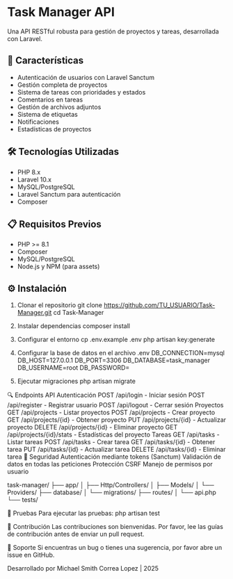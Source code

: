 # Task Manager API

Una API RESTful robusta para gestión de proyectos y tareas, desarrollada con Laravel.

## 🚀 Características

- Autenticación de usuarios con Laravel Sanctum
- Gestión completa de proyectos
- Sistema de tareas con prioridades y estados
- Comentarios en tareas
- Gestión de archivos adjuntos
- Sistema de etiquetas
- Notificaciones
- Estadísticas de proyectos

## 🛠️ Tecnologías Utilizadas

- PHP 8.x
- Laravel 10.x
- MySQL/PostgreSQL
- Laravel Sanctum para autenticación
- Composer

## 📋 Requisitos Previos

- PHP >= 8.1
- Composer
- MySQL/PostgreSQL
- Node.js y NPM (para assets)

## ⚙️ Instalación

1. Clonar el repositorio
    git clone https://github.com/TU_USUARIO/Task-Manager.git
    cd Task-Manager

2. Instalar dependencias
    composer install

3. Configurar el entorno
    cp .env.example .env
    php artisan key:generate

4. Configurar la base de datos en el archivo .env
    DB_CONNECTION=mysql
    DB_HOST=127.0.0.1
    DB_PORT=3306
    DB_DATABASE=task_manager
    DB_USERNAME=root
    DB_PASSWORD=

5. Ejecutar migraciones
php artisan migrate

🔍 Endpoints API
    Autenticación
        POST /api/login - Iniciar sesión
        POST /api/register - Registrar usuario
        POST /api/logout - Cerrar sesión
    Proyectos
        GET /api/projects - Listar proyectos
        POST /api/projects - Crear proyecto
        GET /api/projects/{id} - Obtener proyecto
        PUT /api/projects/{id} - Actualizar proyecto
        DELETE /api/projects/{id} - Eliminar proyecto
        GET /api/projects/{id}/stats - Estadísticas del proyecto
    Tareas
        GET /api/tasks - Listar tareas
        POST /api/tasks - Crear tarea
        GET /api/tasks/{id} - Obtener tarea
        PUT /api/tasks/{id} - Actualizar tarea
        DELETE /api/tasks/{id} - Eliminar tarea
🔐 Seguridad
    Autenticación mediante tokens (Sanctum)
    Validación de datos en todas las peticiones
    Protección CSRF
    Manejo de permisos por usuario
    
task-manager/
├── app/
│   ├── Http/Controllers/
│   ├── Models/
│   └── Providers/
├── database/
│   └── migrations/
├── routes/
│   └── api.php
└── tests/

🧪 Pruebas
Para ejecutar las pruebas:
php artisan test

👥 Contribución
Las contribuciones son bienvenidas. Por favor, lee las guías de contribución antes de enviar un pull request.

🤝 Soporte
Si encuentras un bug o tienes una sugerencia, por favor abre un issue en GitHub.

Desarrollado por Michael Smith Correa Lopez | 2025
